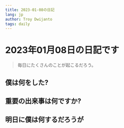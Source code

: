 ```yaml
---
title: 2023-01-08の日記
lang: jp
author: Troy Dwijanto
tags: daily
---
```

# 2023年01月08日の日記です
> 毎日にたくさんのことが起こるだろう。

## 僕は何をした?

## 重要の出来事は何ですか?

## 明日に僕は何するだろうが